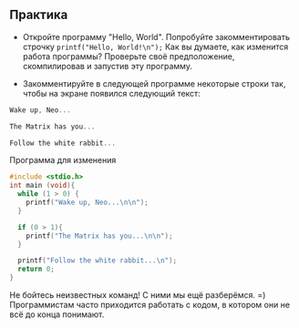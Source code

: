 ## Практика

- Откройте программу "Hello, World". Попробуйте закомментировать строчку `printf("Hello, World!\n");` Как вы думаете, как изменится работа программы? Проверьте своё предположение, скомпилировав и запустив эту программу.

- Закомментируйте в следующей программе некоторые строки так, чтобы на экране появился следующий текст:

```c
Wake up, Neo...

The Matrix has you...

Follow the white rabbit...
```

Программа для изменения
```c
#include <stdio.h>
int main (void){
  while (1 > 0) {
    printf("Wake up, Neo...\n\n");
  }

  if (0 > 1){
    printf("The Matrix has you...\n\n");
  }

  printf("Follow the white rabbit...\n");
  return 0;
}
```

Не бойтесь неизвестных команд! С ними мы ещё разберёмся. =) Программистам часто приходится работать с кодом, в котором они не всё до конца понимают.
